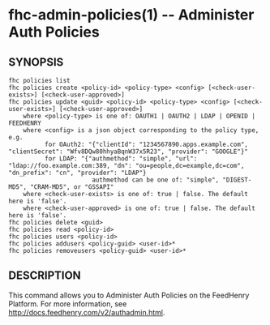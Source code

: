 fhc-admin-policies(1) -- Administer Auth Policies
=================================================

## SYNOPSIS

    fhc policies list
    fhc policies create <policy-id> <policy-type> <config> [<check-user-exists>] [<check-user-approved>]
    fhc policies update <guid> <policy-id> <policy-type> <config> [<check-user-exists>] [<check-user-approved>]
        where <policy-type> is one of: OAUTH1 | OAUTH2 | LDAP | OPENID | FEEDHENRY
        where <config> is a json object corresponding to the policy type, e.g.
              for OAuth2: "{"clientId": "1234567890.apps.example.com",  "clientSecret": "Wfv8DQw80hhyaBqnW37x5R23", "provider": "GOOGLE"}"
              for LDAP: "{"authmethod": "simple", "url": "ldap://foo.example.com:389, "dn": "ou=people,dc=example,dc=com", "dn_prefix": "cn", "provider": "LDAP"}
                           authmethod can be one of: "simple", "DIGEST-MD5", "CRAM-MD5", or "GSSAPI"
        where <check-user-exists> is one of: true | false. The default here is 'false'.
        where <check-user-approved> is one of: true | false. The default here is 'false'.
    fhc policies delete <guid>
    fhc policies read <policy-id>
    fhc policies users <policy-id>
    fhc policies addusers <policy-guid> <user-id>*
    fhc policies removeusers <policy-guid> <user-id>*

    
## DESCRIPTION

This command allows you to Administer Auth Policies on the FeedHenry Platform. For more information, see http://docs.feedhenry.com/v2/authadmin.html.